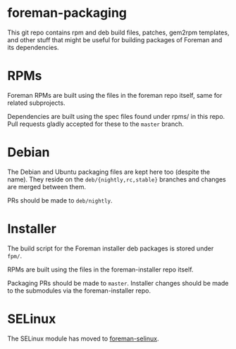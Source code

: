 foreman-packaging
=================
This git repo contains rpm and deb build files, patches, gem2rpm templates, and
other stuff that might be useful for building packages of Foreman and its
dependencies.

RPMs
====
Foreman RPMs are built using the files in the foreman repo itself, same for
related subprojects.

Dependencies are built using the spec files found under rpms/ in this repo.
Pull requests gladly accepted for these to the `master` branch.

Debian
======
The Debian and Ubuntu packaging files are kept here too (despite the name).
They reside on the `deb/{nightly,rc,stable}` branches and changes are merged
between them.

PRs should be made to `deb/nightly`.

Installer
=========
The build script for the Foreman installer deb packages is stored under `fpm/`.

RPMs are built using the files in the foreman-installer repo itself.

Packaging PRs should be made to `master`.  Installer changes should be made to
the submodules via the foreman-installer repo.

SELinux
=======
The SELinux module has moved to [foreman-selinux](https://github.com/theforeman/foreman-selinux/).
